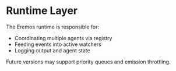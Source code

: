 # Runtime Layer

The Eremos runtime is responsible for:

- Coordinating multiple agents via registry
- Feeding events into active watchers
- Logging output and agent state

Future versions may support priority queues and emission throttling.
